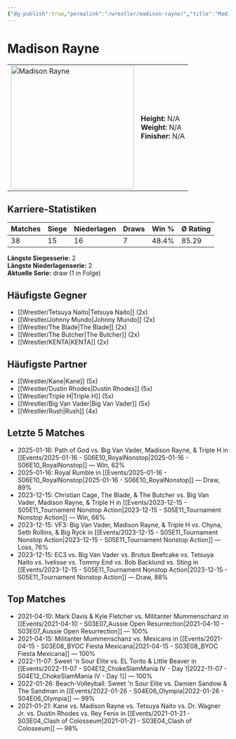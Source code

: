 ```yaml
---
{"dg-publish":true,"permalink":"/wrestler/madison-rayne/","title":"Madison Rayne","tags":["wrestler"],"noteIcon":""}
---
```



# Madison Rayne

<table>
        <tr>
        <td><img src="https://github.com/CptSpaulding1980/choke-slam-wrestling/releases/download/images/Madison_Rayne.png" width="280" alt="Madison Rayne"></td>
        <td>
        <b>Height:</b> N/A<br>
        <b>Weight:</b> N/A<br>
        <b>Finisher:</b> N/A<br>
        </td>
        </tr>
        </table>
        

## Karriere-Statistiken

| Matches | Siege | Niederlagen | Draws | Win % | Ø Rating |
|---------|-------|-------------|-------|-------|-----------|
| 38 | 15 | 16 | 7 | 48.4% | 85.29 |

**Längste Siegesserie:** 2<br>**Längste Niederlagenserie:** 2<br>**Aktuelle Serie:** draw (1 in Folge)


## Häufigste Gegner
- [[Wrestler/Tetsuya Naito\|Tetsuya Naito]] (2x)
- [[Wrestler/Johnny Mundo\|Johnny Mundo]] (2x)
- [[Wrestler/The Blade\|The Blade]] (2x)
- [[Wrestler/The Butcher\|The Butcher]] (2x)
- [[Wrestler/KENTA\|KENTA]] (2x)

## Häufigste Partner
- [[Wrestler/Kane\|Kane]] (5x)
- [[Wrestler/Dustin Rhodes\|Dustin Rhodes]] (5x)
- [[Wrestler/Triple H\|Triple H]] (5x)
- [[Wrestler/Big Van Vader\|Big Van Vader]] (5x)
- [[Wrestler/Rush\|Rush]] (4x)

## Letzte 5 Matches
- 2025-01-16: Path of God vs. Big Van Vader, Madison Rayne, & Triple H in [[Events/2025-01-16 - S06E10_RoyalNonstop\|2025-01-16 - S06E10_RoyalNonstop]] — Win, 62%
- 2025-01-16: Royal Rumble in [[Events/2025-01-16 - S06E10_RoyalNonstop\|2025-01-16 - S06E10_RoyalNonstop]] — Draw, 89%
- 2023-12-15: Christian Cage, The Blade, & The Butcher vs. Big Van Vader, Madison Rayne, & Triple H in [[Events/2023-12-15 - S05E11_Tournament Nonstop Action\|2023-12-15 - S05E11_Tournament Nonstop Action]] — Win, 66%
- 2023-12-15: VF3: Big Van Vader, Madison Rayne, & Triple H vs. Chyna, Seth Rollins, & Big Ryck in [[Events/2023-12-15 - S05E11_Tournament Nonstop Action\|2023-12-15 - S05E11_Tournament Nonstop Action]] — Loss, 76%
- 2023-12-15: EC3 vs. Big Van Vader vs. Brutus Beefcake vs. Tetsuya Naito vs. Ivelisse vs. Tommy End vs. Bob Backlund vs. Sting in [[Events/2023-12-15 - S05E11_Tournament Nonstop Action\|2023-12-15 - S05E11_Tournament Nonstop Action]] — Draw, 88%

## Top Matches
- 2021-04-10: Mark Davis & Kyle Fletcher vs. Militanter Mummenschanz in [[Events/2021-04-10 - S03E07_Aussie Open Resurrection\|2021-04-10 - S03E07_Aussie Open Resurrection]] — 100%
- 2021-04-15: Militanter Mummenschanz vs. Mexicans in [[Events/2021-04-15 - S03E08_BYOC Fiesta Mexicana\|2021-04-15 - S03E08_BYOC Fiesta Mexicana]] — 100%
- 2022-11-07: Sweet 'n Sour Elite vs. EL Torito & Little Beaver in [[Events/2022-11-07 - S04E12_ChokeSlamMania IV - Day 1\|2022-11-07 - S04E12_ChokeSlamMania IV - Day 1]] — 100%
- 2022-01-26: Beach-Volleyball: Sweet 'n Sour Elite vs. Damien Sandow & The Sandman in [[Events/2022-01-26 - S04E06_Olympia\|2022-01-26 - S04E06_Olympia]] — 99%
- 2021-01-21: Kane vs. Madison Rayne vs. Tetsuya Naito vs. Dr. Wagner Jr. vs. Dustin Rhodes vs. Rey Fenix in [[Events/2021-01-21 - S03E04_Clash of Colosseum\|2021-01-21 - S03E04_Clash of Colosseum]] — 98%
